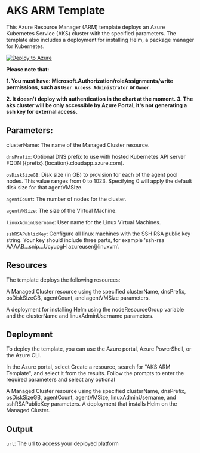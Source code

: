 # AKS ARM Template
This Azure Resource Manager (ARM) template deploys an Azure Kubernetes Service (AKS) cluster with the specified parameters. The template also includes a deployment for installing Helm, a package manager for Kubernetes.

[![Deploy to Azure](https://aka.ms/deploytoazurebutton)](https://portal.azure.com/#create/Microsoft.Template/uri/https%3A%2F%2Fraw.githubusercontent.com%2Fmicrosoft%2Fshowwhy%2Fazure%2Fdocs%2Fdeployment%2Fazure-scripts%2Fall.json)

**Please note that:**

**1.    You must have:
Microsoft.Authorization/roleAssignments/write permissions, such as `User Access Administrator` or `Owner`.**

**2.    It doesn't deploy with authentication in the chart at the moment.**
**3.    The aks cluster will be only accessible by Azure Portal, it's not generating a ssh key for external access.**

## Parameters:
clusterName: The name of the Managed Cluster resource.

`dnsPrefix`: Optional DNS prefix to use with hosted Kubernetes API server FQDN ({prefix}.{location}.cloudapp.azure.com).

`osDiskSizeGB`: Disk size (in GB) to provision for each of the agent pool nodes. This value ranges from 0 to 1023. Specifying 0 will apply the default disk size for that agentVMSize.

`agentCount`: The number of nodes for the cluster.

`agentVMSize`: The size of the Virtual Machine.

`linuxAdminUsername`: User name for the Linux Virtual Machines.

`sshRSAPublicKey`: Configure all linux machines with the SSH RSA public key string. Your key should include three parts, for example 'ssh-rsa AAAAB...snip...UcyupgH azureuser@linuxvm'.

## Resources
The template deploys the following resources:

A Managed Cluster resource using the specified clusterName, dnsPrefix, osDiskSizeGB, agentCount, and agentVMSize parameters.

A deployment for installing Helm using the nodeResourceGroup variable and the clusterName and linuxAdminUsername parameters.

## Deployment
To deploy the template, you can use the Azure portal, Azure PowerShell, or the Azure CLI.

In the Azure portal, select Create a resource, search for "AKS ARM Template", and select it from the results.
Follow the prompts to enter the required parameters and select any optional


A Managed Cluster resource using the specified clusterName, dnsPrefix, osDiskSizeGB, agentCount, agentVMSize, linuxAdminUsername, and sshRSAPublicKey parameters.
A deployment that installs Helm on the Managed Cluster.

## Output
`url`: The url to access your deployed platform
